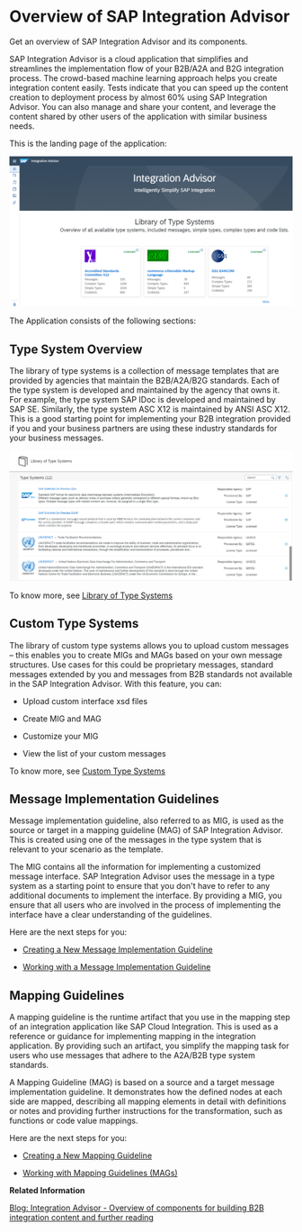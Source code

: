 <!-- loiof99fdafcb4d245df984c8fa541d3bd54 -->

# Overview of SAP Integration Advisor

Get an overview of SAP Integration Advisor and its components.

SAP Integration Advisor is a cloud application that simplifies and streamlines the implementation flow of your B2B/A2A and B2G integration process. The crowd-based machine learning approach helps you create integration content easily. Tests indicate that you can speed up the content creation to deployment process by almost 60% using SAP Integration Advisor. You can also manage and share your content, and leverage the content shared by other users of the application with similar business needs.

This is the landing page of the application:

![](images/Integration_Advisor_Home_Page_ceee176.png)

The Application consists of the following sections:



<a name="loiof99fdafcb4d245df984c8fa541d3bd54__section_vxk_xsl_5mb"/>

## Type System Overview

The library of type systems is a collection of message templates that are provided by agencies that maintain the B2B/A2A/B2G standards. Each of the type system is developed and maintained by the agency that owns it. For example, the type system SAP IDoc is developed and maintained by SAP SE. Similarly, the type system ASC X12 is maintained by ANSI ASC X12. This is a good starting point for implementing your B2B integration provided if you and your business partners are using these industry standards for your business messages.

![](images/Library_of_Type_Systems_c525a6c.png)

To know more, see [Library of Type Systems](50-Development/library-of-type-systems-740136b.md)



<a name="loiof99fdafcb4d245df984c8fa541d3bd54__section_h3n_s5l_5mb"/>

## Custom Type Systems

The library of custom type systems allows you to upload custom messages – this enables you to create MIGs and MAGs based on your own message structures. Use cases for this could be proprietary messages, standard messages extended by you and messages from B2B standards not available in the SAP Integration Advisor. With this feature, you can:

-   Upload custom interface xsd files

-   Create MIG and MAG
-   Customize your MIG
-   View the list of your custom messages

To know more, see [Custom Type Systems](50-Development/custom-type-systems-884bb25.md)



<a name="loiof99fdafcb4d245df984c8fa541d3bd54__section_uwx_vwl_5mb"/>

## Message Implementation Guidelines

Message implementation guideline, also referred to as MIG, is used as the source or target in a mapping guideline \(MAG\) of SAP Integration Advisor. This is created using one of the messages in the type system that is relevant to your scenario as the template.

The MIG contains all the information for implementing a customized message interface. SAP Integration Advisor uses the message in a type system as a starting point to ensure that you don't have to refer to any additional documents to implement the interface. By providing a MIG, you ensure that all users who are involved in the process of implementing the interface have a clear understanding of the guidelines.

Here are the next steps for you:

-   [Creating a New Message Implementation Guideline](50-Development/creating-a-new-message-implementation-guideline-b894de0.md)

-   [Working with a Message Implementation Guideline](50-Development/working-with-a-message-implementation-guideline-9d1c1df.md)



<a name="loiof99fdafcb4d245df984c8fa541d3bd54__section_ms5_nbm_5mb"/>

## Mapping Guidelines

A mapping guideline is the runtime artifact that you use in the mapping step of an integration application like SAP Cloud Integration. This is used as a reference or guidance for implementing mapping in the integration application. By providing such an artifact, you simplify the mapping task for users who use messages that adhere to the A2A/B2B type system standards.

A Mapping Guideline \(MAG\) is based on a source and a target message implementation guideline. It demonstrates how the defined nodes at each side are mapped, describing all mapping elements in detail with definitions or notes and providing further instructions for the transformation, such as functions or code value mappings.

Here are the next steps for you:

-   [Creating a New Mapping Guideline](50-Development/creating-a-new-mapping-guideline-a42920e.md)

-   [Working with Mapping Guidelines \(MAGs\)](50-Development/working-with-mapping-guidelines-mags-0803ca6.md)

**Related Information**  


[Blog: Integration Advisor - Overview of components for building B2B integration content and further reading](https://blogs.sap.com/2021/09/28/integration-advisor-overview-of-components-for-building-b2b-integration-content-and-further-reading/)


